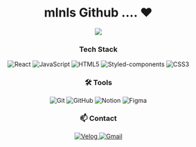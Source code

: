 <div align="center">
  <h1>mlnls Github .... ❤︎</h1>
</div>

<div align="center">
  <img src="https://github-readme-stats.vercel.app/api?username=mlnls&show_icons=true&theme=tokyonight" />
</div>
<div align="center">
<h3>Tech Stack</h3>
  <img src="https://img.shields.io/badge/React-61DAFB?style=for-the-badge&logo=React&logoColor=white" alt="React" />
  <img src="https://img.shields.io/badge/JavaScript-F7DF1E?style=for-the-badge&logo=JavaScript&logoColor=black" alt="JavaScript" />
  <img src="https://img.shields.io/badge/HTML5-E34F26?style=for-the-badge&logo=HTML5&logoColor=white" alt="HTML5" />
  <img src="https://img.shields.io/badge/Styled--components-DB7093?style=for-the-badge&logo=styled-components&logoColor=white" alt="Styled-components" />
  <img src="https://img.shields.io/badge/CSS3-1572B6?style=for-the-badge&logo=CSS3&logoColor=white" alt="CSS3" />
</div>
<div align="center">

<h3>🛠 Tools</h3>
  <img src="https://img.shields.io/badge/Git-F05032?style=for-the-badge&logo=Git&logoColor=white" alt="Git" />
  <img src="https://img.shields.io/badge/GitHub-181717?style=for-the-badge&logo=GitHub&logoColor=white" alt="GitHub" />
  <img src="https://img.shields.io/badge/Notion-000000?style=for-the-badge&logo=Notion&logoColor=white" alt="Notion" />
  <img src="https://img.shields.io/badge/Figma-F24E1E?style=for-the-badge&logo=Figma&logoColor=white" alt="Figma" />
</div>
<div align="center">

<h3>📫 Contact</h3>
  <a href="https://velog.io/@mlnls" target="_blank">
    <img src="https://img.shields.io/badge/Velog-20C997?style=for-the-badge&logo=Velog&logoColor=white" alt="Velog" />
  </a>
  <a href="osm45608@gmail.com">
    <img src="https://img.shields.io/badge/Gmail-D14836?style=for-the-badge&logo=Gmail&logoColor=white" alt="Gmail" />
  </a>
</div>

